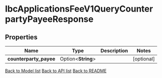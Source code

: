# IbcApplicationsFeeV1QueryCounterpartyPayeeResponse

## Properties

Name | Type | Description | Notes
------------ | ------------- | ------------- | -------------
**counterparty_payee** | Option<**String**> |  | [optional]

[Back to Model list](../README.md#documentation-for-models) [Back to API list](../README.md#documentation-for-api-endpoints) [Back to README](../README.md)


